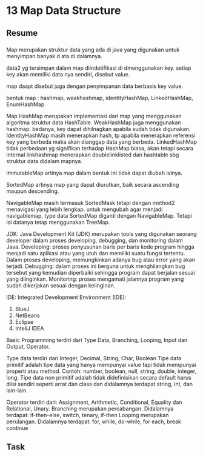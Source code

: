 # 13 Map Data Structure
## Resume
### 
Map merupakan struktur data yang ada di java yang digunakan untuk menyimpan banyak d ata di dalamnya.

data2 yg tersimpan dalam map diindetifikasi di dmenggunakan key.
setiap key akan memiliki data nya sendiri, disebut value.

map daapt disebut juga dengan penyimpanan data berbasis key value.

bentuk map :
hashmap, weakhashmap, identityHashMap, LinkedHashMap, EnumHashMap

Map
HashMap merupakan implementasi dari map yang menggunakan algoritma struktur data HashTable.
WeakHashMap juga menggunakan hashmap. bedanya, key dapat dihilnagkan apabila sudah tidak digunakan.
IdentityHashMap masih menerapkan hash, tp apabila menerapkan referensi key yang berbeda maka akan dianggap data yang berbeda. 
LinkedHashMap tidak perbedaan yg signifikan terhadap HashMap biasa, akan tetapi secara internal linkhashmap menerapkan doublelinklisted dan hashtable
sbg struktur data didalam mapnya.

immutableMap artinya map dalam bentuk ini tidak dapat diubah isinya. 

SortedMap
artinya map yang dapat diurutkan, baik secara ascending maupun descending.

NavigableMap
masih termasuk SortedMask tetapi dengan method2 menavigasi yang lebih lengkap. 
untuk mengubah agar menjadi navigablemap, type data SortedMap diganti dengan NavigableMap. 
Tetapi isi datanya tetap menggunakan TreeMap. 

JDK:
Java Development Kit (JDK) merupakan tools yang digunakan seorang developer
dalam proses developing, debugging, dan monitoring dalam Java.
Developing: proses penyusunan baris per baris kode program hingga menjadi
satu aplikasi atau yang utuh dan memiliki suatu fungsi tertentu.
Dalam proses developing, memungkinkan adanya bug atau error yang akan terjadi.
Debugging: dalam proses ini berguna untuk menghilangkan bug tersebut
yang kemudian diperbaiki sehingga program dapat berjalan
sesuai yang diinginkan.
Monitoring: proses mengamati jalannya program
yang sudah dikerjakan sesuai dengan keiinginan. 

IDE:
Integrated Development Environment (IDE):
1. BlueJ
2. NetBeans
3. Eclipse
4. InteliJ IDEA

Basic Programming terdiri dari Type Data, Branching, Looping,
Input dan Output, Operator.

Type data terdiri dari Integer, Decimal, String, Char, Boolean
Tipe data primitif adalah tipe data yang hanya mempunyai value tapi
tidak mempunyai properti atau method. 
Contoh: number, boolean, null, string, double, integer, long.
Tipe data non primitif adalah tidak didefinisikan secara default harus
diisi sendiri seperti arrat dan class dan didalamnya terdapat string, int, dan lain-lain.

Operator terdiri dari:
Assignment, Arithmetic, Conditional, Equality dan Relational, Unary.
Branching merupakan percabangan. Didalamnya terdapat:
if-then-else, switch, tenary, if-then
Looping merupakan perulangan. Didalamnya terdapat:
for, while, do-while, for each, break continue
## Task
